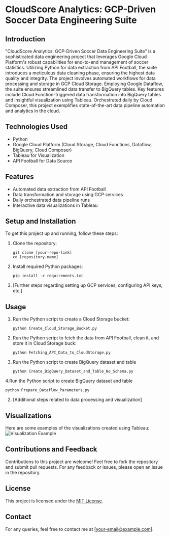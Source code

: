 # CloudScore Analytics: GCP-Driven Soccer Data Engineering Suite

## Introduction

"CloudScore Analytics: GCP-Driven Soccer Data Engineering Suite" is a sophisticated data engineering project that leverages Google Cloud Platform's robust capabilities for end-to-end management of soccer statistics. 
Utilizing Python for data extraction from API Football, the suite introduces a meticulous data cleaning phase, ensuring the highest data quality and integrity. The project involves automated workflows for data processing and storage in GCP Cloud Storage. Employing Google Dataflow, the suite ensures streamlined data transfer to BigQuery tables. Key features include Cloud Function-triggered data transformation into BigQuery tables and insightful visualization using Tableau. Orchestrated daily by Cloud Composer, this project exemplifies state-of-the-art data pipeline automation and analytics in the cloud.

## Technologies Used
- Python
- Google Cloud Platform (Cloud Storage, Cloud Functions, Dataflow, BigQuery, Cloud Composer)
- Tableau for Visualization
- API Football for Data Source

## Features
- Automated data extraction from API Football
- Data transformation and storage using GCP services
- Daily orchestrated data pipeline runs
- Interactive data visualizations in Tableau

## Setup and Installation
To get this project up and running, follow these steps:
1. Clone the repository:
   ```
   git clone [your-repo-link]
   cd [repository-name]
   ```
2. Install required Python packages:
   ```
   pip install -r requirements.txt
   ```
3. [Further steps regarding setting up GCP services, configuring API keys, etc.]

## Usage
1. Run the Python script to create a Cloud Storage bucket:
   ```
   python Create_Cloud_Storage_Bucket.py
   ```
2. Run the Python script to fetch the data from API Football, clean it, and store it in Cloud Storage buck:
   ```
   python Fetching_API_Data_to_CloudStorage.py
   ```
3. Run the Python script to create BigQuery dataset and table
   ```
   python Create_BigQuery_Dataset_and_Table_No_Schema.py
   ```
4.Run the Python script to create BigQuery dataset and table
   ```
   python Prepare_Dataflow_Parameters.py
   ```
2. [Additional steps related to data processing and visualization]

## Visualizations
Here are some examples of the visualizations created using Tableau:
![Visualization Example](link-to-image)

## Contributions and Feedback
Contributions to this project are welcome! Feel free to fork the repository and submit pull requests. For any feedback or issues, please open an issue in the repository.

## License
This project is licensed under the [MIT License](LICENSE.md).

## Contact
For any queries, feel free to contact me at [your-email@example.com].
